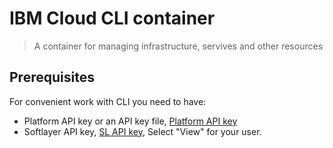 # IBM Cloud CLI container

> A container for managing infrastructure, servives and other resources

## Prerequisites

For convenient work with CLI you need to have:

- Platform API key or an API key file, [Platform API key](https://console.bluemix.net/iam/#/apikeys)
- Softlayer API key, [SL API key](https://control.bluemix.net/account/users), Select "View" for your user.

